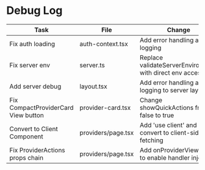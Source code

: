 # Debug Log

| Task | File | Change | Reverted? |
|------|------|--------|-----------|
| Fix auth loading | auth-context.tsx | Add error handling and logging | No |
| Fix server env | server.ts | Replace validateServerEnvironment with direct env access | No |
| Add server debug | layout.tsx | Add error handling and logging to server layout | No |
| Fix CompactProviderCard View button | provider-card.tsx | Change showQuickActions from false to true | No |
| Convert to Client Component | providers/page.tsx | Add 'use client' and convert to client-side data fetching | No |
| Fix ProviderActions props chain | providers/page.tsx | Add onProviderView prop to enable handler injection | No |